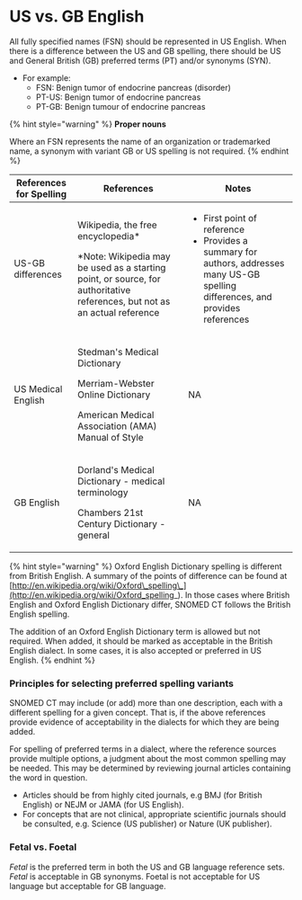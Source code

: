 # US vs. GB English

All fully specified names (FSN) should be represented in US English. When there is a difference between the US and GB spelling, there should be US and General British (GB) preferred terms (PT) and/or synonyms (SYN). &#x20;

* For example:
  * FSN: Benign tumor of endocrine pancreas (disorder)
  * PT-US: Benign tumor of endocrine pancreas
  * PT-GB: Benign tumour of endocrine pancreas

{% hint style="warning" %}
**Proper nouns**

Where an FSN represents the name of an organization or trademarked name, a synonym with variant GB or US spelling is not required.
{% endhint %}

| References for Spelling | References                                                                                                                                                               | Notes                                                                                                                                                 |
| ----------------------- | ------------------------------------------------------------------------------------------------------------------------------------------------------------------------ | ----------------------------------------------------------------------------------------------------------------------------------------------------- |
| US-GB differences       | <p>Wikipedia, the free encyclopedia*</p><p>*Note: Wikipedia may be used as a starting point, or source, for authoritative references, but not as an actual reference</p> | <ul><li>First point of reference</li><li>Provides a summary for authors, addresses many US-GB spelling differences, and provides references</li></ul> |
| US Medical English      | <p>Stedman's Medical Dictionary</p><p>Merriam-Webster Online Dictionary</p><p>American Medical Association (AMA) Manual of Style</p>                                     | NA                                                                                                                                                    |
| GB English              | <p>Dorland's Medical Dictionary - medical terminology</p><p>Chambers 21st Century Dictionary - general</p>                                                               | NA                                                                                                                                                    |

{% hint style="warning" %}
Oxford English Dictionary spelling is different from British English. A summary of the points of difference can be found at [http://en.wikipedia.org/wiki/Oxford\_spelling\_](http://en.wikipedia.org/wiki/Oxford_spelling_). In those cases where British English and Oxford English Dictionary differ, SNOMED CT follows the British English spelling.

The addition of an Oxford English Dictionary term is allowed but not required. When added, it should be marked as acceptable in the British English dialect. In some cases, it is also accepted or preferred in US English.
{% endhint %}

### Principles for selecting preferred spelling variants <a href="#principles-for-selecting-preferred-spelling-variants" id="principles-for-selecting-preferred-spelling-variants"></a>

SNOMED CT may include (or add) more than one description, each with a different spelling for a given concept. That is, if the above references provide evidence of acceptability in the dialects for which they are being added.

For spelling of preferred terms in a dialect, where the reference sources provide multiple options, a judgment about the most common spelling may be needed. This may be determined by reviewing journal articles containing the word in question.

* Articles should be from highly cited journals, e.g BMJ (for British English) or NEJM or JAMA (for US English).&#x20;
* For concepts that are not clinical, appropriate scientific journals should be consulted, e.g. Science (US publisher) or Nature (UK publisher).

### Fetal vs. Foetal <a href="#fetal-vs.-foetal" id="fetal-vs.-foetal"></a>

_Fetal_ is the preferred term in both the US and GB language reference sets.  _Fetal_ is acceptable in GB synonyms.  Foetal is not acceptable for US language but acceptable for GB language. &#x20;
